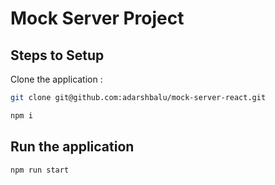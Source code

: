 # Mock Server Project

## Steps to Setup

Clone the application :

```bash
git clone git@github.com:adarshbalu/mock-server-react.git
```


```bash
npm i
```
## Run the application

```bash
npm run start
```


